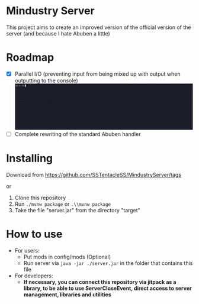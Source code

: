 # **Mindustry Server**

This project aims to create an improved version of the official version of the server (and because I hate Abuben a little)

# Roadmap

- [x] Parallel I/O (preventing input from being mixed up with output when outputting to the console)
![](docs/IO.gif)
- [ ] Complete rewriting of the standard Abuben handler

# Installing

Download from https://github.com/SSTentacleSS/MindustryServer/tags

or

1. Clone this repository
2. Run `./mvnw package` or `.\\mvnw package`
3. Take the file "server.jar" from the directory "target"

# How to use

* For users:
    + Put mods in config/mods (Optional)
    + Run server via `java -jar ./server.jar` in the folder that contains this file
* For developers:
    + **If necessary, you can connect this repository via jitpack as a library, to be able to use ServerCloseEvent, direct access to server management, libraries and utilities**